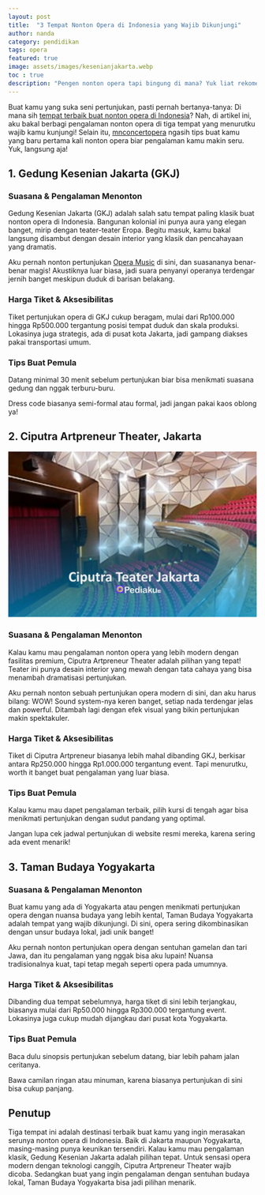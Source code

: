 ```yaml
---
layout: post
title:  "3 Tempat Nonton Opera di Indonesia yang Wajib Dikunjungi"
author: nanda
category: pendidikan
tags: opera
featured: true
image: assets/images/kesenianjakarta.webp
toc : true
description: "Pengen nonton opera tapi bingung di mana? Yuk liat rekomendasi tempat nonton opera dan pertunjukan di Indonesia yang wajib kamu kunjungi!."
---
```


Buat kamu yang suka seni pertunjukan, pasti pernah bertanya-tanya: Di mana sih [tempat terbaik buat nonton opera di Indonesia](https://pediaku.id/tempat-nonton-opera-di-indonesia/)? Nah, di artikel ini, aku bakal berbagi pengalaman nonton opera di tiga tempat yang menurutku wajib kamu kunjungi! Selain itu, [mnconcertopera](https://www.mnconcertopera.org/) ngasih tips buat kamu yang baru pertama kali nonton opera biar pengalaman kamu makin seru. Yuk, langsung aja!

## 1. Gedung Kesenian Jakarta (GKJ)

### Suasana & Pengalaman Menonton

Gedung Kesenian Jakarta (GKJ) adalah salah satu tempat paling klasik buat nonton opera di Indonesia. Bangunan kolonial ini punya aura yang elegan banget, mirip dengan teater-teater Eropa. Begitu masuk, kamu bakal langsung disambut dengan desain interior yang klasik dan pencahayaan yang dramatis.

Aku pernah nonton pertunjukan [Opera Music](https://www.mnconcertopera.org/2024/07/27/pertunjukan-musik-opera/) di sini, dan suasananya benar-benar magis! Akustiknya luar biasa, jadi suara penyanyi operanya terdengar jernih banget meskipun duduk di barisan belakang.

### Harga Tiket & Aksesibilitas

Tiket pertunjukan opera di GKJ cukup beragam, mulai dari Rp100.000 hingga Rp500.000 tergantung posisi tempat duduk dan skala produksi. Lokasinya juga strategis, ada di pusat kota Jakarta, jadi gampang diakses pakai transportasi umum.

### Tips Buat Pemula

Datang minimal 30 menit sebelum pertunjukan biar bisa menikmati suasana gedung dan nggak terburu-buru.

Dress code biasanya semi-formal atau formal, jadi jangan pakai kaos oblong ya!

## 2. Ciputra Artpreneur Theater, Jakarta
![teater ciputra](/assets/images/kesenianciputra.webp)
### Suasana & Pengalaman Menonton

Kalau kamu mau pengalaman nonton opera yang lebih modern dengan fasilitas premium, Ciputra Artpreneur Theater adalah pilihan yang tepat! Teater ini punya desain interior yang mewah dengan tata cahaya yang bisa menambah dramatisasi pertunjukan.

Aku pernah nonton sebuah pertunjukan opera modern di sini, dan aku harus bilang: WOW! Sound system-nya keren banget, setiap nada terdengar jelas dan powerful. Ditambah lagi dengan efek visual yang bikin pertunjukan makin spektakuler.

### Harga Tiket & Aksesibilitas

Tiket di Ciputra Artpreneur biasanya lebih mahal dibanding GKJ, berkisar antara Rp250.000 hingga Rp1.000.000 tergantung event. Tapi menurutku, worth it banget buat pengalaman yang luar biasa.

### Tips Buat Pemula

Kalau kamu mau dapet pengalaman terbaik, pilih kursi di tengah agar bisa menikmati pertunjukan dengan sudut pandang yang optimal.

Jangan lupa cek jadwal pertunjukan di website resmi mereka, karena sering ada event menarik!

## 3. Taman Budaya Yogyakarta

### Suasana & Pengalaman Menonton

Buat kamu yang ada di Yogyakarta atau pengen menikmati pertunjukan opera dengan nuansa budaya yang lebih kental, Taman Budaya Yogyakarta adalah tempat yang wajib dikunjungi. Di sini, opera sering dikombinasikan dengan unsur budaya lokal, jadi unik banget!

Aku pernah nonton pertunjukan opera dengan sentuhan gamelan dan tari Jawa, dan itu pengalaman yang nggak bisa aku lupain! Nuansa tradisionalnya kuat, tapi tetap megah seperti opera pada umumnya.

### Harga Tiket & Aksesibilitas

Dibanding dua tempat sebelumnya, harga tiket di sini lebih terjangkau, biasanya mulai dari Rp50.000 hingga Rp300.000 tergantung event. Lokasinya juga cukup mudah dijangkau dari pusat kota Yogyakarta.

### Tips Buat Pemula

Baca dulu sinopsis pertunjukan sebelum datang, biar lebih paham jalan ceritanya.

Bawa camilan ringan atau minuman, karena biasanya pertunjukan di sini bisa cukup panjang.

## Penutup

Tiga tempat ini adalah destinasi terbaik buat kamu yang ingin merasakan serunya nonton opera di Indonesia. Baik di Jakarta maupun Yogyakarta, masing-masing punya keunikan tersendiri. Kalau kamu mau pengalaman klasik, Gedung Kesenian Jakarta adalah pilihan tepat. Untuk sensasi opera modern dengan teknologi canggih, Ciputra Artpreneur Theater wajib dicoba. Sedangkan buat yang ingin pengalaman dengan sentuhan budaya lokal, Taman Budaya Yogyakarta bisa jadi pilihan menarik.